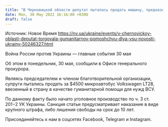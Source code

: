 ```yaml
---
title: "В Черновицкой области депутат пыталась продать машину, предназначавшуюся для ВСУ"
date: Mon, 30 May 2022 16:16:00 +0300
draft: false
---
```

Источник: Новое Время https://nv.ua/ukraine/events/v-chernovickoy-oblasti-deputat-torgovala-gumanitarnoy-pomoshchyu-dlya-vsu-novosti-ukrainy-50246327.html


Война России против Украины — главные события 30 мая

Об этом в понедельник, 30 мая, сообщили в Офисе генерального прокурора.

Являясь председателем и членом благотворительной организации, супруги пытались продать за $4500 микроавтобус Volkswagen LT28, ввезенный в страну в качестве гуманитарной помощи для нужд ВСУ.

По данному факту было начато уголовное производство по ч. 3 ст. 201−2 УК Украины. Санкция статьи предусматривает наказание в виде крупного штрафа, либо лишения свободы на срок до 10 лет.

Присоединяйтесь к нам в соцсетях Facebook, Telegram и Instagram.
